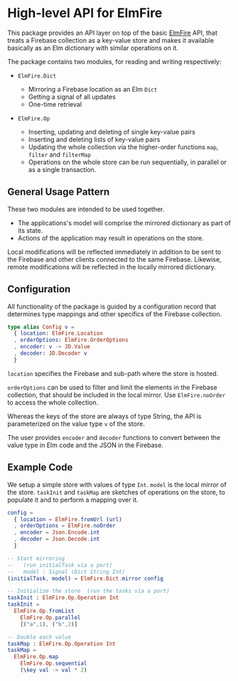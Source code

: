 # High-level API for ElmFire

This package provides an API layer on top of the basic [ElmFire](http://package.elm-lang.org/packages/ThomasWeiser/elmfire/latest) API,
that treats a Firebase collection as a key-value store and
makes it available basically as an Elm dictionary with similar operations on it.

The package contains two modules, for reading and writing respectively:

- `ElmFire.Dict`
  - Mirroring a Firebase location as an Elm `Dict`
  - Getting a signal of all updates
  - One-time retrieval


- `ElmFire.Op`
  - Inserting, updating and deleting of single key-value pairs
  - Inserting and deleting lists of key-value pairs
  - Updating the whole collection via the higher-order functions `map`, `filter` and `filterMap`
  - Operations on the whole store can be run sequentially, in parallel or as a single transaction.

## General Usage Pattern

These two modules are intended to be used together.

- The applications's model will comprise the mirrored dictionary as part of its state.
- Actions of the application may result in operations on the store.

Local modifications will be reflected immediately in addition to be sent to the Firebase and other clients connected to the same Firebase.
Likewise, remote modifications will be reflected in the locally mirrored dictionary.

## Configuration

All functionality of the package is guided by a configuration record that determines type mappings and other specifics of the Firebase collection.

```elm
type alias Config v =
  { location: ElmFire.Location
  , orderOptions: ElmFire.OrderOptions
  , encoder: v -> JD.Value
  , decoder: JD.Decoder v
  }

```

`location` specifies the Firebase and sub-path where the store is hosted.

`orderOptions` can be used to filter and limit the elements in the Firebase collection, that should be included in the local mirror. Use `ElmFire.noOrder` to access the whole collection.

Whereas the keys of the store are always of type String, the API is parameterized on the value type `v` of the store.

The user provides `encoder` and `decoder` functions to convert between the value type in Elm code and the JSON in the Firebase.

## Example Code

We setup a simple store with values of type `Int`.
`model` is the local mirror of the store.
`taskInit` and `taskMap` are sketches of operations on the store, to populate it and to perform a mapping over it.

```elm
config =
  { location = ElmFire.fromUrl (url)
  , orderOptions = ElmFire.noOrder
  , encoder = Json.Encode.int
  , decoder = Json.Decode.int
  }

-- Start mirroring
--   (run initialTask via a port)
--   model : Signal (Dict String Int)
(initialTask, model) = ElmFire.Dict.mirror config

-- Initialize the store  (run the tasks via a port)
taskInit : ElmFire.Op.Operation Int
taskInit =
  ElmFire.Op.fromList
    ElmFire.Op.parallel
    [("a",1), ("b",2)]

-- Double each value
taskMap : ElmFire.Op.Operation Int
taskMap =
  ElmFire.Op.map
    ElmFire.Op.sequential
    (\key val -> val * 2)
```
